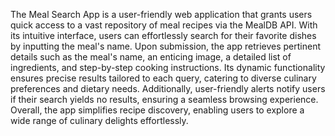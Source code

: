 The Meal Search App is a user-friendly web application that grants users quick access to a vast repository of meal recipes via the MealDB API. With its intuitive interface, users can effortlessly search for their favorite dishes by inputting the meal's name. Upon submission, the app retrieves pertinent details such as the meal's name, an enticing image, a detailed list of ingredients, and step-by-step cooking instructions. Its dynamic functionality ensures precise results tailored to each query, catering to diverse culinary preferences and dietary needs. Additionally, user-friendly alerts notify users if their search yields no results, ensuring a seamless browsing experience. Overall, the app simplifies recipe discovery, enabling users to explore a wide range of culinary delights effortlessly.
